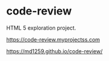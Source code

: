 # code-review
HTML 5 exploration project.


https://code-review.myprojectss.com

https://md1259.github.io/code-review/
